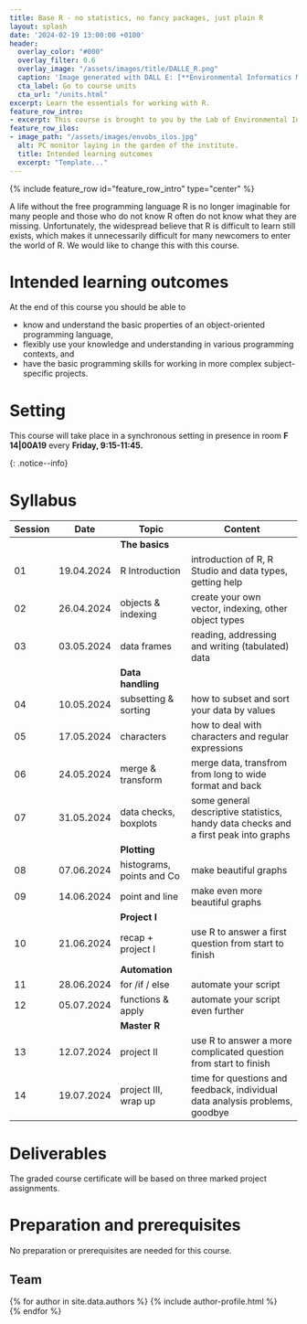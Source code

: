 ```yaml
---
title: Base R - no statistics, no fancy packages, just plain R
layout: splash
date: '2024-02-19 13:00:00 +0100'
header:
  overlay_color: "#000"
  overlay_filter: 0.6
  overlay_image: "/assets/images/title/DALLE_R.png"
  caption: 'Image generated with DALL E: [**Environmental Informatics Marburg**](https://www.uni-marburg.de/en/fb19/disciplines/physisch/environmentalinformatics)'
  cta_label: Go to course units
  cta_url: "/units.html"
excerpt: Learn the essentials for working with R.
feature_row_intro:
- excerpt: This course is brought to you by the Lab of Environmental Informatics (University of Marburg, Germany) and was funded by the "digLL" initiative of the Hessian Ministry of Higher Education, Research, Science and the Arts.
feature_row_ilos:
- image_path: "/assets/images/envobs_ilos.jpg"
  alt: PC monitor laying in the garden of the institute.
  title: Intended learning outcomes
  excerpt: "Template..."
---
```


{% include feature_row id="feature_row_intro" type="center" %}

A life without the free programming language R is no longer imaginable for many people and those who do not know R often do not know what they are missing.
Unfortunately, the widespread believe that R is difficult to learn still exists,
which makes it unnecessarily difficult for many newcomers to enter the world of R.
We would like to change this with this course.


# Intended learning outcomes
At the end of this course you should be able to
  
* know and understand the basic properties of an object-oriented programming language,
* flexibly use your knowledge and understanding in various programming contexts, and
* have the basic programming skills for working in more complex subject-specific projects.



# Setting

This course will take place in a synchronous setting in presence in room **F 14|00A19** every **Friday, 9:15-11:45.** 

{: .notice--info}

<!--
This course will take place in a hybrid setting with a digital classroom and additional students being present in person in the physical classroom (**F 14 | 00A19**).
Details on this synchronous hybrid classroom format will be provided in the first session, which will take place **in presence only on Tuesday 25.10.2022 at 9:15 am**.
The link to the digital classroom of the first session is provided in the [Ilias course environment](https://ilias.uni-marburg.de/goto.php?target=crs_2593121&client_id=UNIMR){:target="_blank"} (only accessible for members of the course who are logged-in into Ilias). 
Please also seriously check and follow the [Information on the Coronavirus](https://www.uni-marburg.de/de/universitaet/administration/sicherheit/coronavirus){:target="_blank"} of the University of Marburg.
-->



# Syllabus


| Session | Date | Topic | Content |
|---------|------|-------|---------|
||| **The basics** |
| 01 | 19.04.2024 | R Introduction               | introduction of R, R Studio and data types, getting help |
| 02 | 26.04.2024 | objects & indexing           | create your own vector, indexing, other object types |
| 03 | 03.05.2024 | data frames                  | reading, addressing and writing (tabulated) data |
||| **Data handling** |
| 04 | 10.05.2024 | subsetting & sorting         | how to subset and sort your data by values |
| 05 | 17.05.2024 | characters                   | how to deal with characters and regular expressions |
| 06 | 24.05.2024 | merge & transform            | merge data, transfrom from long to wide format and back |
| 07 | 31.05.2024 | data checks, boxplots        | some general descriptive statistics, handy data checks and a first peak into graphs|
||| **Plotting** |
| 08 | 07.06.2024 | histograms, points and Co    | make beautiful graphs|
| 09 | 14.06.2024 | point and line               | make even more beautiful graphs |
||| **Project I**|
| 10 | 21.06.2024 | recap + project I            | use R to answer a first question from start to finish
||| **Automation** |
| 11 | 28.06.2024 | for /if / else               | automate your script |
| 12 | 05.07.2024 | functions & apply            | automate your script even further |
||| **Master R** |
| 13 | 12.07.2024 | project II                   | use R to answer a more complicated question from start to finish  |
| 14 | 19.07.2024 | project III, wrap up         | time for questions and feedback, individual data analysis problems, goodbye |



# Deliverables

The graded course certificate will be based on three marked project assignments. 


# Preparation and prerequisites

No preparation or prerequisites are needed for this course.



## Team

{% for author in site.data.authors %}
  {% include author-profile.html %}
 <br />
{% endfor %}
